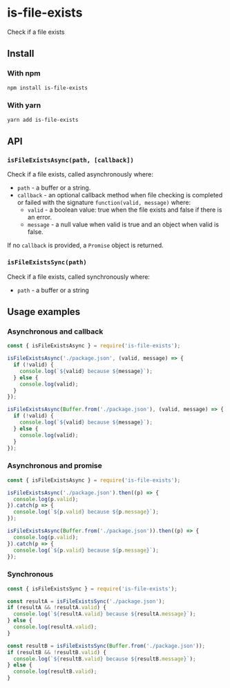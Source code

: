 # is-file-exists
Check if a file exists 

## Install
### With npm
```bash
npm install is-file-exists
``` 

### With yarn
```bash
yarn add is-file-exists
``` 
## API

### `isFileExistsAsync(path, [callback])`
Check if a file exists, called asynchronously where:
- `path` - a buffer or a string.
- `callback` - an optional callback method when file checking is completed or failed with the
  signature `function(valid, message)` where:
    - `valid` - a boolean value: true when the file exists and false if there is an error.
    - `message` - a null value when valid is true and an object when valid is false.

If no `callback` is provided, a `Promise` object is returned.

### `isFileExistsSync(path)`
Check if a file exists, called synchronously where:
- `path` - a buffer or a string


## Usage examples

### Asynchronous and callback
```javascript
const { isFileExistsAsync } = require('is-file-exists');

isFileExistsAsync('./package.json', (valid, message) => {
  if (!valid) {
    console.log(`${valid} because ${message}`);
  } else {
    console.log(valid);
  }
});

isFileExistsAsync(Buffer.from('./package.json'), (valid, message) => {
  if (!valid) {
    console.log(`${valid} because ${message}`);
  } else {
    console.log(valid);
  }
});
```

### Asynchronous and promise
```javascript
const { isFileExistsAsync } = require('is-file-exists');

isFileExistsAsync('./package.json').then((p) => {
  console.log(p.valid);
}).catch(p => {
  console.log(`${p.valid} because ${p.message}`);
});

isFileExistsAsync(Buffer.from('./package.json')).then((p) => {
  console.log(p.valid);
}).catch(p => {
  console.log(`${p.valid} because ${p.message}`);
});
```

### Synchronous
```javascript
const { isFileExistsSync } = require('is-file-exists');

const resultA = isFileExistsSync('./package.json');
if (resultA && !resultA.valid) {
  console.log(`${resultA.valid} because ${resultA.message}`);
} else {
  console.log(resultA.valid);
}

const resultB = isFileExistsSync(Buffer.from('./package.json'));
if (resultB && !resultB.valid) {
  console.log(`${resultB.valid} because ${resultB.message}`);
} else {
  console.log(resultB.valid);
}

```
